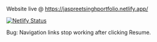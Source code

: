Website live @ https://jaspreetsinghportfolio.netlify.app/

[![Netlify Status](https://api.netlify.com/api/v1/badges/53c76c6f-b476-4355-9f4e-a96dc51c1021/deploy-status)](https://app.netlify.com/sites/jaspreetsinghportfolio/deploys)
 
Bug: Navigation links stop working after clicking Resume.
 
